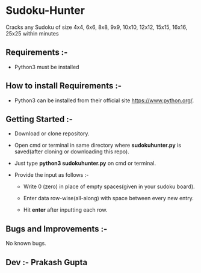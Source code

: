 # Sudoku-Hunter

Cracks any Sudoku of size 4x4, 6x6, 8x8, 9x9, 10x10, 12x12, 15x15, 16x16, 25x25 within minutes


## Requirements :-

- Python3 must be installed


## How to install Requirements :-

- Python3 can be installed from their official site https://www.python.org/.


## Getting Started :-

- Download or clone repository.

- Open cmd or terminal in same directory where **sudokuhunter.py** is saved(after cloning or downloading this repo).

- Just type **python3 sudokuhunter.py** on cmd or terminal.

- Provide the input as follows :-<br/>

   - Write 0 (zero) in place of empty spaces(given in your sudoku board).
    
   - Enter data row-wise(all-along) with space between every new entry.
    
   - Hit **enter** after inputting each row.


## Bugs and Improvements :-

No known bugs.


## Dev :- Prakash Gupta
